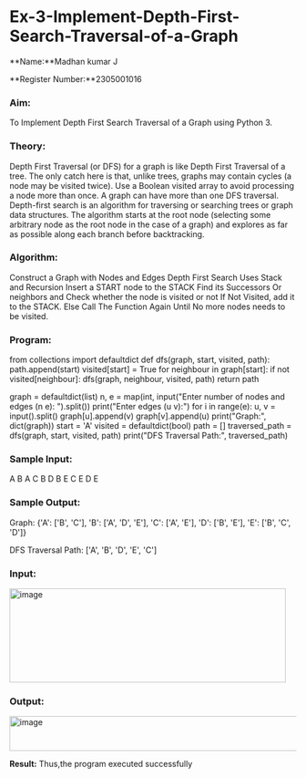 # Ex-3-Implement-Depth-First-Search-Traversal-of-a-Graph

**Name:**Madhan kumar J

**Register Number:**2305001016

### Aim:
To Implement Depth First Search Traversal of a Graph using Python 3.

### Theory:

Depth First Traversal (or DFS) for a graph is like Depth First Traversal of a tree. 
The only catch here is that, unlike trees, graphs may contain cycles (a node may be visited twice). 
Use a Boolean visited array to avoid processing a node more than once. 
A graph can have more than one DFS traversal. Depth-first search is an algorithm for traversing or searching trees or graph data structures. 
The algorithm starts at the root node (selecting some arbitrary node as the root node in the case of a graph) and explores as far as possible along each branch before backtracking. 

### Algorithm:
Construct a Graph with Nodes and Edges
Depth First Search Uses Stack and Recursion
Insert a START node to the STACK
Find its Successors Or neighbors and Check whether the node is visited or not
If Not Visited, add it to the STACK. Else Call The Function Again Until No more nodes needs to be visited.

### Program:
from collections import defaultdict
def dfs(graph, start, visited, path):
    path.append(start)
    visited[start] = True
    for neighbour in graph[start]:
        if not visited[neighbour]:
            dfs(graph, neighbour, visited, path)
    return path

graph = defaultdict(list)
n, e = map(int, input("Enter number of nodes and edges (n e): ").split())
print("Enter edges (u v):")
for i in range(e):
    u, v = input().split()
    graph[u].append(v)
    graph[v].append(u)
print("Graph:", dict(graph))
start = 'A'
visited = defaultdict(bool)
path = []
traversed_path = dfs(graph, start, visited, path)
print("DFS Traversal Path:", traversed_path)

### Sample Input:
A B
A C
B D
B E
C E
D E

### Sample Output:

Graph: {'A': ['B', 'C'], 'B': ['A', 'D', 'E'], 'C': ['A', 'E'], 'D': ['B', 'E'], 'E': ['B', 'C', 'D']}

DFS Traversal Path: ['A', 'B', 'D', 'E', 'C']

### Input:
<img width="485" height="165" alt="image" src="https://github.com/user-attachments/assets/572cfa37-40bd-4c4f-a71a-01564dec6ef2" />

### Output:
<img width="1030" height="61" alt="image" src="https://github.com/user-attachments/assets/7143ec0c-0f25-4605-8c70-3c6d44ac82df" />


**Result:**
Thus,the program executed successfully
